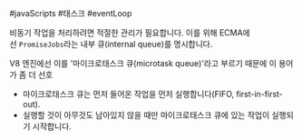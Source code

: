 #javaScripts  #태스크 #eventLoop


비동기 작업을 처리하려면 적절한 관리가 필요합니다. 이를 위해 ECMA에선 `PromiseJobs`라는 내부 큐(internal queue)를 명시합니다.

V8 엔진에선 이를 '마이크로태스크 큐(microtask queue)'라고 부르기 때문에 이 용어가 좀 더 선호


- 마이크로태스크 큐는 먼저 들어온 작업을 먼저 실행합니다(FIFO, first-in-first-out).
- 실행할 것이 아무것도 남아있지 않을 때만 마이크로태스크 큐에 있는 작업이 실행되기 시작합니다.